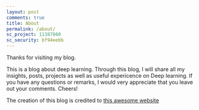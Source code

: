 ```yaml
---
layout: post
comments: true
title: About
permalink: /about/
sc_project: 11387860
sc_security: bf94eebb
---
```


Thanks for visiting my blog.

This is a blog about deep learning. Through this blog, I will share all my insights, posts, projects as well as useful expericence on Deep learning. If you have any questions or remarks, I would very appreciate that you leave out your comments.
Cheers!

The creation of this blog is credited to [this awesome website](https://machinelearningcoban.com/)
<!-- Place this tag in your head or just before your close body tag. -->
<script async defer src="https://buttons.github.io/buttons.js"></script>
